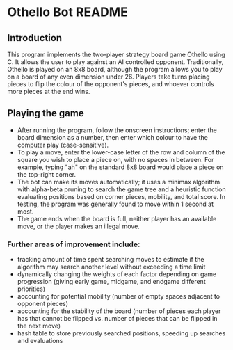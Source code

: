 # Othello Bot README
## Introduction
This program implements the two-player strategy board game Othello using C. It allows the user to play against an AI controlled opponent. Traditionally, Othello is played on an 8x8 board, although the program allows you to play on a board of any even dimension under 26. Players take turns placing pieces to flip the colour of the opponent's pieces, and whoever controls more pieces at the end wins.

## Playing the game
- After running the program, follow the onscreen instructions; enter the board dimension as a number, then enter which colour to have the computer play (case-sensitive).
- To play a move, enter the lower-case letter of the row and column of the square you wish to place a piece on, with no spaces in between. For example, typing "ah" on the standard 8x8 board would place a piece on the top-right corner.
- The bot can make its moves automatically; it uses a minimax algorithm with alpha-beta pruning to search the game tree and a heuristic function evaluating positions based on corner pieces, mobility, and total score. In testing, the program was generally found to move within 1 second at most.
- The game ends when the board is full, neither player has an available move, or the player makes an illegal move.

### Further areas of improvement include: 
- tracking amount of time spent searching moves to estimate if the algorithm may search another level without 
  exceeding a time limit
- dynamically changing the weights of each factor depending on game progression (giving early game, midgame, 
  and endgame different priorities)
- accounting for potential mobility (number of empty spaces adjacent to opponent pieces)
- accounting for the stability of the board (number of pieces each player has that cannot be flipped vs. 
  number of pieces that can be flipped in the next move)
- hash table to store previously searched positions, speeding up searches and evaluations
